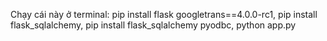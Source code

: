 Chạy cái này ở terminal:
pip install flask googletrans==4.0.0-rc1,
pip install flask_sqlalchemy,
pip install flask_sqlalchemy pyodbc,
python app.py
